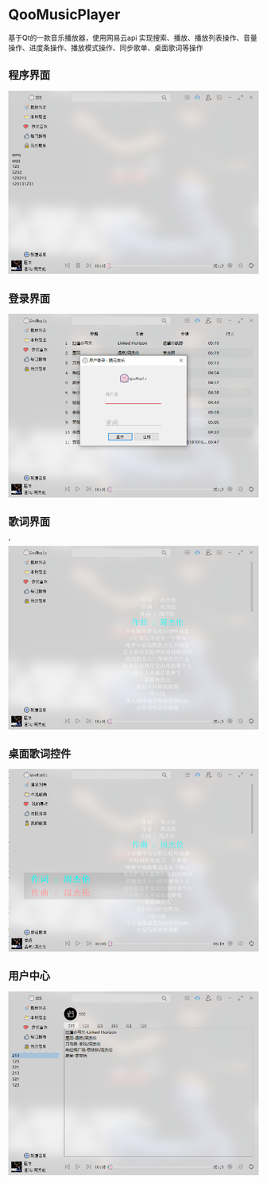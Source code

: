 # QooMusicPlayer
基于Qt的一款音乐播放器，使用网易云api
实现搜索、播放、播放列表操作、音量操作、进度条操作、播放模式操作、同步歌单、桌面歌词等操作
## 程序界面

![image-20210118094959076](image-20210118094959076.png)

## 登录界面

![image-20210118095037976](image-20210118095037976.png)

## 歌词界面

‘![image-20210118095051345](image-20210118095051345.png)

## 桌面歌词控件

![image-20210118095124699](image-20210118095124699.png)

## 用户中心

![image-20210118100206108](image-20210118100206108.png)